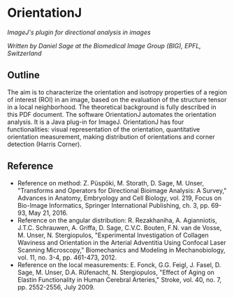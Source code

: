 OrientationJ
============

*ImageJ's plugin for directional analysis in images*

_Written by Daniel Sage at the Biomedical Image Group (BIG), EPFL, Switzerland_

## Outline
The aim is to characterize the orientation and isotropy properties of a region of interest (ROI) in an image, based on the evaluation of the structure tensor in a local neighborhood. The theoretical background is fully described in this PDF document. The software OrientationJ automates the orientation analysis. It is a Java plug-in for ImageJ. OrientationJ has four functionalities: visual representation of the orientation, quantitative orientation measurement, making distribution of orientations and corner detection (Harris Corner).

## Reference
* Reference on method: Z. Püspöki, M. Storath, D. Sage, M. Unser, "Transforms and Operators for Directional Bioimage Analysis: A Survey," Advances in Anatomy, Embryology and Cell Biology, vol. 219, Focus on Bio-Image Informatics, Springer International Publishing, ch. 3, pp. 69-93, May 21, 2016.
* Reference on the angular distribution: R. Rezakhaniha, A. Agianniotis, J.T.C. Schrauwen, A. Griffa, D. Sage, C.V.C. Bouten, F.N. van de Vosse, M. Unser, N. Stergiopulos, "Experimental Investigation of Collagen Waviness and Orientation in the Arterial Adventitia Using Confocal Laser Scanning Microscopy," Biomechanics and Modeling in Mechanobiology, vol. 11, no. 3-4, pp. 461-473, 2012.
* Reference on the local measurements: E. Fonck, G.G. Feigl, J. Fasel, D. Sage, M. Unser, D.A. Rüfenacht, N. Stergiopulos, "Effect of Aging on Elastin Functionality in Human Cerebral Arteries," Stroke, vol. 40, no. 7, pp. 2552-2556, July 2009.
